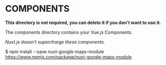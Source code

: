 # COMPONENTS

**This directory is not required, you can delete it if you don't want to use it.**

The components directory contains your Vue.js Components.

_Nuxt.js doesn't supercharge these components._


$ npm install --save nuxt-google-maps-module
https://www.npmjs.com/package/nuxt-google-maps-module
